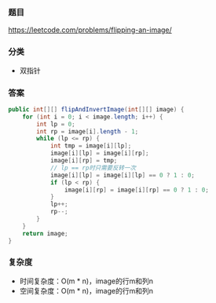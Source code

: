### 题目
https://leetcode.com/problems/flipping-an-image/

### 分类
* 双指针

### 答案
```java
public int[][] flipAndInvertImage(int[][] image) {
    for (int i = 0; i < image.length; i++) {
        int lp = 0;
        int rp = image[i].length - 1;
        while (lp <= rp) {
            int tmp = image[i][lp];
            image[i][lp] = image[i][rp];
            image[i][rp] = tmp;
            // lp == rp时只需要反转一次
            image[i][lp] = image[i][lp] == 0 ? 1 : 0;
            if (lp < rp) {
                image[i][rp] = image[i][rp] == 0 ? 1 : 0;
            }
            lp++;
            rp--;
        }
    }
    return image;
}
```

### 复杂度
* 时间复杂度：O(m * n)，image的行m和列n
* 空间复杂度：O(m * n)，image的行m和列n
